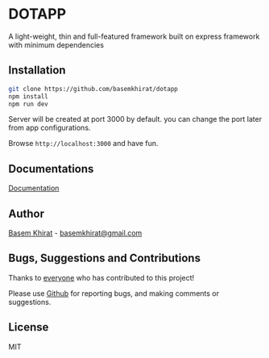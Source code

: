 # DOTAPP
A light-weight, thin and full-featured framework built on express framework with minimum dependencies


## Installation

```bash
git clone https://github.com/basemkhirat/dotapp
npm install
npm run dev
```

Server will be created at port 3000 by default. you can change the port later from app configurations.

Browse `http://localhost:3000` and have fun.


## Documentations

[Documentation](http://basemkhirat.com)


## Author
[Basem Khirat](http://basemkhirat.com) - [basemkhirat@gmail.com](mailto:basemkhirat@gmail.com)


## Bugs, Suggestions and Contributions

Thanks to [everyone](https://github.com/basemkhirat/express-mvc/graphs/contributors)
who has contributed to this project!

Please use [Github](https://github.com/basemkhirat/express-mvc) for reporting bugs,
and making comments or suggestions.

## License

MIT





